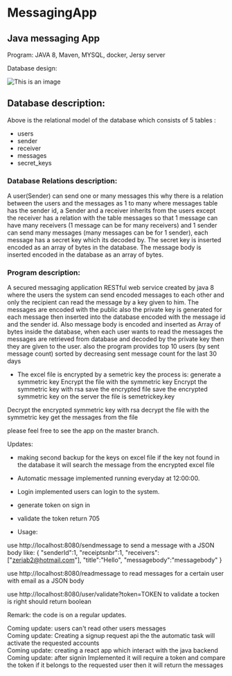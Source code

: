 # MessagingApp
## Java messaging App

Program:
JAVA 8,
Maven,
MYSQL,
docker,
Jersy server

Database design:

![This is an image](/../master/assets/images/database.png)

## Database description: 

Above is the relational model of the database which consists of 5 tables :
- users
- sender
- receiver
- messages
- secret_keys
### Database Relations description:
A user(Sender) can send one or many messages this why there is a relation between the users and the messages as 1 to many where messages table has the sender id, a Sender and a receiver inherits from the users except the receiver has a relation with the table messages so that 1 message can have many receivers (1 message can be for many receivers) and 1 sender can send many messages (many messages can be for 1 sender), each message has a secret key which its decoded by. The secret key is inserted encoded as an array of bytes in the database.
The message body is inserted encoded in the database as an array of bytes.

### Program description:

A secured messaging application RESTful web service created by java 8  where the users the system can send encoded messages to each other and only the recipient can read the message by a key given to him. The messages are encoded with the public also the private key is generated for each message then inserted into the database encoded with the message id and the sender id. Also message body is encoded and inserted as Array of bytes inside the database, when each user wants to read the messages the messages are retrieved from database and decoded by the private key then they are given to the user.
also the program provides top 10 users (by sent message count) sorted by decreasing sent message count for the last 30 days

* The excel file is encrypted by a semetric key the process is:
generate a symmetric key
Encrypt the file with the symmetric key 
Encrypt the symmetric key with rsa 
save the   encrypted file
save the encrypted symmetric key on the server the file is semetrickey.key

Decrypt the encrypted symmetric key with rsa 
decrypt the file with the symmetric key 
get the messages from the file

please feel free to see the app on the master branch.

Updates:
* making second backup for the keys on excel file if the key not found in the database it will search the message from the encrypted excel file <br />
* Automatic message implemented running everyday at 12:00:00.
* Login implemented users can login to the system.
* generate token on sign in
* validate the token return 705 


* Usage:

 use http://localhost:8080/sendmessage to send a message with a JSON body like:
    {
   "senderId":1,
   "receiptsnbr":1,
   "receivers":["zeriab2@hotmail.com"],
   "title":"Hello",
   "messagebody":"messagebody"
    }
    
 use http://localhost:8080/readmessage to read messages for a certain user with email as a JSON body 
 
 use http://localhost:8080/user/validate?token=TOKEN to validate a tocken is right should return boolean

Remark: the code is on a regular updates.<br />

Coming update: users can't read other users messages<br />
Coming update: Creating a signup request api the the automatic task will activate the requested accounts<br />
Coming update: creating a react app which interact with the java backend<br />
Coming update: after signin Implemented it will require a token and compare the token if it belongs to the requested user then it will return the messages 


